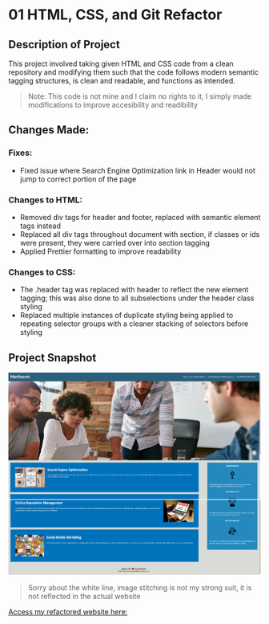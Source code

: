# 01 HTML, CSS, and Git Refactor

## Description of Project

This project involved taking given HTML and CSS code from a clean repository and modifying them such that the code follows modern semantic tagging structures, is clean and readable, and functions as intended.

> Note: This code is not mine and I claim no rights to it, I simply made modifications to improve accesibility and readibility

## Changes Made:

### Fixes:

- Fixed issue where Search Engine Optimization link in Header would not jump to correct portion of the page

### Changes to HTML:

- Removed div tags for header and footer, replaced with semantic element tags instead
- Replaced all div tags throughout document with section, if classes or ids were present, they were carried over into section tagging
- Applied Prettier formatting to improve readability

### Changes to CSS:

- The .header tag was replaced with header to reflect the new element tagging; this was also done to all subselections under the header class styling
- Replaced multiple instances of duplicate styling being applied to repeating selector groups with a cleaner stacking of selectors before styling

## Project Snapshot

![An image showing a screenshot of my refactored website](./my_mockup.png)

> Sorry about the white line, image stitching is not my strong suit, it is not reflected in the actual website

[Access my refactored website here: ](https://v1brance.github.io/html-css-practice/)
